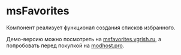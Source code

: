 # msFavorites

Компонент реализует функционал создания списков избранного.

Демо-версию можно посмотреть на [msfavorites.vgrish.ru][3], а попробовать перед покупкой на [modhost.pro][4].

[3]: http://msfavorites.vgrish.ru
[4]: https://modhost.pro
